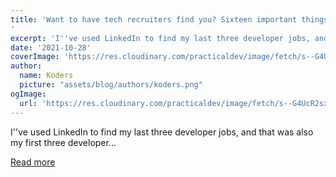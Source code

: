 ```yaml
---
title: 'Want to have tech recruiters find you? Sixteen important things to remember
'
excerpt: 'I''ve used LinkedIn to find my last three developer jobs, and that was also my first three developer...'
date: '2021-10-28'
coverImage: 'https://res.cloudinary.com/practicaldev/image/fetch/s--G4UcR2sx--/c_imagga_scale,f_auto,fl_progressive,h_420,q_auto,w_1000/https://dev-to-uploads.s3.amazonaws.com/uploads/articles/3m6vsgbajp6tcc9ljalm.jpeg'
author:
  name: Koders
  picture: "assets/blog/authors/koders.png"
ogImage:
  url: 'https://res.cloudinary.com/practicaldev/image/fetch/s--G4UcR2sx--/c_imagga_scale,f_auto,fl_progressive,h_420,q_auto,w_1000/https://dev-to-uploads.s3.amazonaws.com/uploads/articles/3m6vsgbajp6tcc9ljalm.jpeg'
---
```


I''ve used LinkedIn to find my last three developer jobs, and that was also my first three developer...

[Read more](https://dev.to/techieeliot/want-to-have-tech-recruiters-find-you-sixteen-important-things-to-remember-4jjd)
